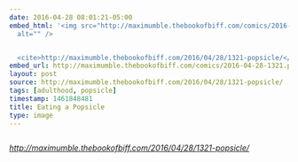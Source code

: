 ```yaml
---
date: 2016-04-28 08:01:21-05:00
embed_html: '<img src="http://maximumble.thebookofbiff.com/comics/2016-04-28-1321.png"
  alt="" />


  <cite>http://maximumble.thebookofbiff.com/2016/04/28/1321-popsicle/</cite>'
embed_url: http://maximumble.thebookofbiff.com/comics/2016-04-28-1321.png
layout: post
source: http://maximumble.thebookofbiff.com/2016/04/28/1321-popsicle/
tags: [adulthood, popsicle]
timestamp: 1461848481
title: Eating a Popsicle
type: image
---
```

<img src="http://maximumble.thebookofbiff.com/comics/2016-04-28-1321.png" alt="" />

<cite>http://maximumble.thebookofbiff.com/2016/04/28/1321-popsicle/</cite>

